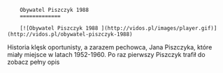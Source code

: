 
        Obywatel Piszczyk 1988 
        =============
        
        [![Obywatel Piszczyk 1988 ](http://vidos.pl/images/player.gif)](http://vidos.pl/obywatel-piszczyk-1988)
        
        
 Historia klęsk oportunisty, a zarazem pechowca, Jana Piszczyka, które miały miejsce w latach 1952-1960. Po raz pierwszy Piszczyk trafił do zobacz pełny opis
    